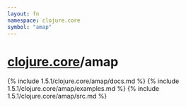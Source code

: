 ```yaml
---
layout: fn
namespace: clojure.core
symbol: "amap"
---
```


# [clojure.core](../)/amap

{% include 1.5.1/clojure.core/amap/docs.md %}
{% include 1.5.1/clojure.core/amap/examples.md %}
{% include 1.5.1/clojure.core/amap/src.md %}

